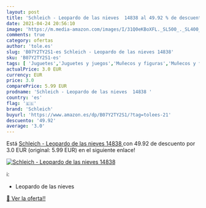 ```yaml
---
layout: post
title: 'Schleich - Leopardo de las nieves  14838 al 49.92 % de descuento'
date: 2021-04-24 20:56:10
image: 'https://m.media-amazon.com/images/I/31Q0eKBoXFL._SL500_._SL400_.jpg'
comments: true
category: ofertas
author: 'tole.es'
slug: 'B07Y2TY2S1-es Schleich - Leopardo de las nieves 14838'
sku: 'B07Y2TY2S1-es'
tags: [ 'Juguetes','Juguetes y juegos','Muñecos y figuras','Muñecos y figuras de acción','schleich', ]
actualPrice: 3.0 EUR
currency: EUR
price: 3.0
comparePrice: 5.99 EUR
prodname: 'Schleich - Leopardo de las nieves  14838 '
country: 'es'
flag: '🇪🇸'
brand: 'Schleich'
buyurl: 'https://www.amazon.es/dp/B07Y2TY2S1/?tag=tolees-21'
descuento: '49.92'
average: '3.0'
---
```


Está [Schleich - Leopardo de las nieves  14838 ](https://www.amazon.es/dp/B07Y2TY2S1/?tag=tolees-21) con 49.92 de descuento por 3.0 EUR (original: 5.99 EUR) en el siguiente enlace!

[![Schleich - Leopardo de las nieves  14838](https://m.media-amazon.com/images/I/31Q0eKBoXFL._SL500_._SL400_.jpg)](https://www.amazon.es/dp/B07Y2TY2S1/?tag=tolees-21)

ℹ️:

- Leopardo de las nieves

[🛒 Ver la oferta!!](https://www.amazon.es/dp/B07Y2TY2S1/?tag=tolees-21)
